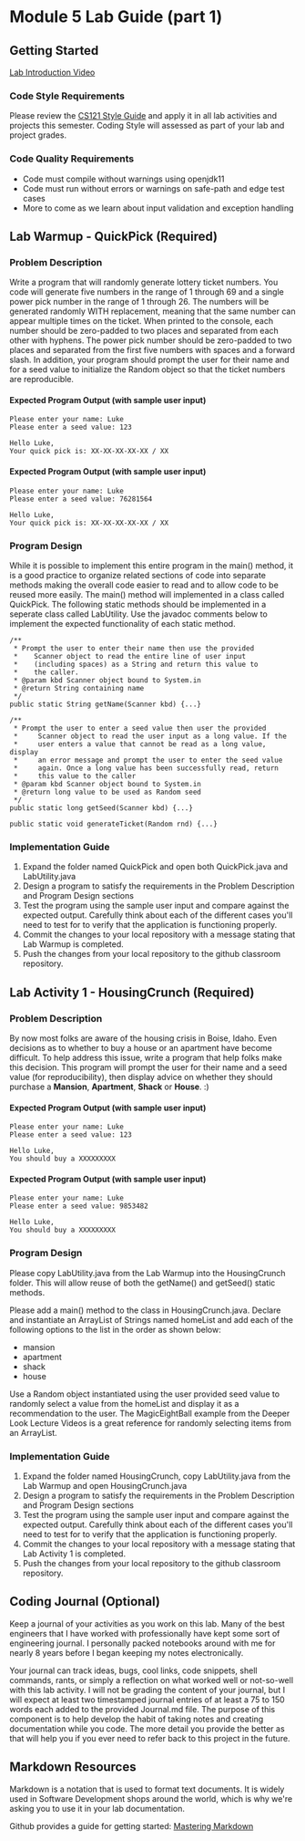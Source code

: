 # Module 5 Lab Guide (part 1)
## Getting Started
[Lab Introduction Video](https://youtu.be/4m5AwuwMg6E)  

### Code Style Requirements
Please review the [CS121 Style Guide](https://docs.google.com/document/d/1LWbGQBKkApnNAzzgwOSvRM03DmhYWx5yEfecT2WXfjI/edit?usp=sharing) and apply it in all lab activities and projects this semester. Coding Style will assessed as part of your lab and project grades.

### Code Quality Requirements
- Code must compile without warnings using openjdk11
- Code must run without errors or warnings on safe-path and edge test cases
- More to come as we learn about input validation and exception handling

## Lab Warmup - QuickPick (Required)
### Problem Description

Write a program that will randomly generate lottery ticket numbers. You code will generate five numbers in the range of 1 through 69 and a single power pick number in the range of 1 through 26. The numbers will be generated randomly WITH replacement, meaning that the same number can appear multiple times on the ticket. When printed to the console, each number should be zero-padded to two places and separated from each other with hyphens. The power pick number should be zero-padded to two places and separated from the first five numbers with spaces and a forward slash. In addition, your program should prompt the user for their name and for a seed value to initialize the Random object so that the ticket numbers are reproducible.

#### Expected Program Output (with sample user input)
```
Please enter your name: Luke
Please enter a seed value: 123

Hello Luke,
Your quick pick is: XX-XX-XX-XX-XX / XX
```

#### Expected Program Output (with sample user input)
```
Please enter your name: Luke
Please enter a seed value: 76281564

Hello Luke,
Your quick pick is: XX-XX-XX-XX-XX / XX
```

### Program Design
While it is possible to implement this entire program in the main() method, it is a good practice to organize related sections of code into separate methods making the overall code easier to read and to allow code to be reused more easily. The main() method will implemented in a class called QuickPick. The following static methods should be implemented in a seperate class called LabUtility. Use the javadoc comments below to implement the expected functionality of each static method.

```
/**
 * Prompt the user to enter their name then use the provided 
 *    Scanner object to read the entire line of user input 
 *    (including spaces) as a String and return this value to
 *    the caller.
 * @param kbd Scanner object bound to System.in
 * @return String containing name
 */
public static String getName(Scanner kbd) {...}
```

```
/**
 * Prompt the user to enter a seed value then user the provided 
 *     Scanner object to read the user input as a long value. If the
 *     user enters a value that cannot be read as a long value, display
 *     an error message and prompt the user to enter the seed value
 *     again. Once a long value has been successfully read, return 
 *     this value to the caller
 * @param kbd Scanner object bound to System.in
 * @return long value to be used as Random seed
 */
public static long getSeed(Scanner kbd) {...}
```

```
public static void generateTicket(Random rnd) {...}
```

### Implementation Guide
1. Expand the folder named QuickPick and open both QuickPick.java and LabUtility.java
2. Design a program to satisfy the requirements in the Problem Description and Program Design sections
3. Test the program using the sample user input and compare against the expected output. Carefully think about each of the different cases you'll need to test for to verify that the application is functioning properly.
4. Commit the changes to your local repository with a message stating that Lab Warmup is completed.
5. Push the changes from your local repository to the github classroom repository.

## Lab Activity 1 - HousingCrunch (Required)
### Problem Description

By now most folks are aware of the housing crisis in Boise, Idaho. Even decisions as to whether to buy a house or an apartment have become difficult. To help address this issue, write a program that help folks make this decision. This program will prompt the user for their name and a seed value (for reproducibility), then display advice on whether they should purchase a **Mansion**, **Apartment**, **Shack** or **House**.  :) 

#### Expected Program Output (with sample user input)
```
Please enter your name: Luke
Please enter a seed value: 123

Hello Luke,
You should buy a XXXXXXXXX
```

#### Expected Program Output (with sample user input)
```
Please enter your name: Luke
Please enter a seed value: 9853482

Hello Luke,
You should buy a XXXXXXXXX
```

### Program Design
Please copy LabUtility.java from the Lab Warmup into the HousingCrunch folder.  This will allow reuse of both the getName() and getSeed() static methods.  

Please add a main() method to the class in HousingCrunch.java.  Declare and instantiate an ArrayList of Strings named homeList and add each of the following options to the list in the order as shown below:
- mansion
- apartment
- shack
- house

Use a Random object instantiated using the user provided seed value to randomly select a value from the homeList and display it as a recommendation to the user. The MagicEightBall example from the Deeper Look Lecture Videos is a great reference for randomly selecting items from an ArrayList.


### Implementation Guide
1. Expand the folder named HousingCrunch, copy LabUtility.java from the Lab Warmup and open HousingCrunch.java
2. Design a program to satisfy the requirements in the Problem Description and Program Design sections
3. Test the program using the sample user input and compare against the expected output. Carefully think about each of the different cases you'll need to test for to verify that the application is functioning properly.
4. Commit the changes to your local repository with a message stating that Lab Activity 1 is completed.
5. Push the changes from your local repository to the github classroom repository.

## Coding Journal (Optional)
Keep a journal of your activities as you work on this lab. Many of the best engineers that I have worked with professionally have kept some sort of engineering journal. I personally packed notebooks around with me for nearly 8 years before I began keeping my notes electronically.   

Your journal can track ideas, bugs, cool links, code snippets, shell commands, rants, or simply a reflection on what worked well or not-so-well with this lab activity. I will not be grading the content of your journal, but I will expect at least two timestamped journal entries of at least a 75 to 150 words each added to the provided Journal.md file.  The purpose of this component is to help develop the habit of taking notes and creating documentation while you code. The more detail you provide the better as that will help you if you ever need to refer back to this project in the future.

## Markdown Resources
Markdown is a notation that is used to format text documents.  It is widely used in Software Development shops around the world, which is why we're asking you to use it in your lab documentation.  

Github provides a guide for getting started:  [Mastering Markdown](https://guides.github.com/features/mastering-markdown/)
